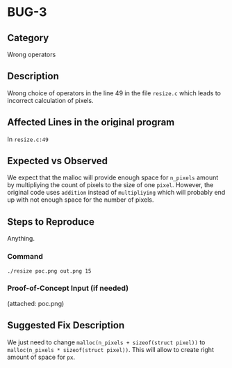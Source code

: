 # BUG-3
## Category
Wrong operators

## Description

Wrong choice of operators in the line 49 in the file `resize.c` which leads to incorrect calculation of pixels. 

## Affected Lines in the original program
In `resize.c:49`

## Expected vs Observed
We expect that the malloc will provide enough space for `n_pixels` amount by multipliying the count of pixels to the size of one `pixel`. However, the original code uses `addition` instead of `multipliying` which will probably end up with not enough space for the number of pixels. 

## Steps to Reproduce
Anything.
### Command

```
./resize poc.png out.png 15
```
### Proof-of-Concept Input (if needed)
(attached: poc.png)

## Suggested Fix Description
We just need to change `malloc(n_pixels + sizeof(struct pixel))` to `malloc(n_pixels * sizeof(struct pixel))`. This will allow to create right amount of space for `px`. 
